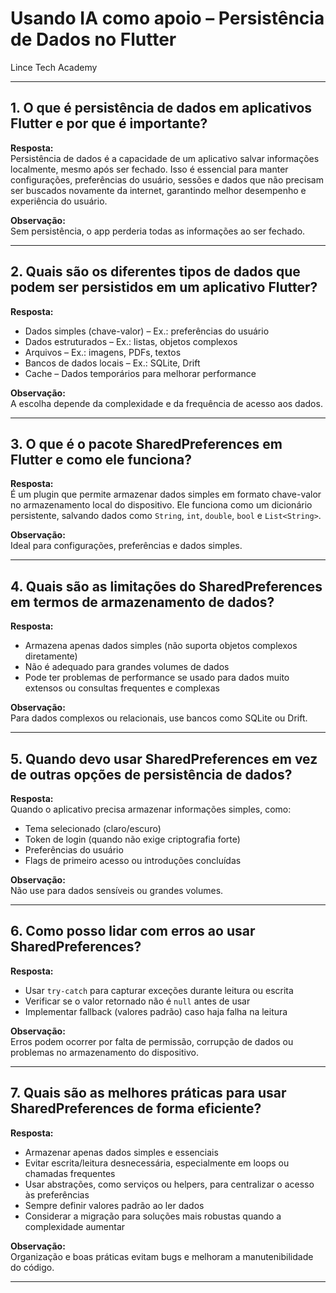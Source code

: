 
# Usando IA como apoio – Persistência de Dados no Flutter
Lince Tech Academy

---

## 1. O que é persistência de dados em aplicativos Flutter e por que é importante?  
**Resposta:**  
Persistência de dados é a capacidade de um aplicativo salvar informações localmente, mesmo após ser fechado. Isso é essencial para manter configurações, preferências do usuário, sessões e dados que não precisam ser buscados novamente da internet, garantindo melhor desempenho e experiência do usuário.  

**Observação:**  
Sem persistência, o app perderia todas as informações ao ser fechado.  

---

## 2. Quais são os diferentes tipos de dados que podem ser persistidos em um aplicativo Flutter?  
**Resposta:**  
- Dados simples (chave-valor) – Ex.: preferências do usuário  
- Dados estruturados – Ex.: listas, objetos complexos  
- Arquivos – Ex.: imagens, PDFs, textos  
- Bancos de dados locais – Ex.: SQLite, Drift  
- Cache – Dados temporários para melhorar performance  

**Observação:**  
A escolha depende da complexidade e da frequência de acesso aos dados.  

---

## 3. O que é o pacote SharedPreferences em Flutter e como ele funciona?  
**Resposta:**  
É um plugin que permite armazenar dados simples em formato chave-valor no armazenamento local do dispositivo. Ele funciona como um dicionário persistente, salvando dados como `String`, `int`, `double`, `bool` e `List<String>`.  

**Observação:**  
Ideal para configurações, preferências e dados simples.  

---

## 4. Quais são as limitações do SharedPreferences em termos de armazenamento de dados?  
**Resposta:**  
- Armazena apenas dados simples (não suporta objetos complexos diretamente)  
- Não é adequado para grandes volumes de dados  
- Pode ter problemas de performance se usado para dados muito extensos ou consultas frequentes e complexas  

**Observação:**  
Para dados complexos ou relacionais, use bancos como SQLite ou Drift.  

---

## 5. Quando devo usar SharedPreferences em vez de outras opções de persistência de dados?  
**Resposta:**  
Quando o aplicativo precisa armazenar informações simples, como:  
- Tema selecionado (claro/escuro)  
- Token de login (quando não exige criptografia forte)  
- Preferências do usuário  
- Flags de primeiro acesso ou introduções concluídas  

**Observação:**  
Não use para dados sensíveis ou grandes volumes.  

---

## 6. Como posso lidar com erros ao usar SharedPreferences?  
**Resposta:**  
- Usar `try-catch` para capturar exceções durante leitura ou escrita  
- Verificar se o valor retornado não é `null` antes de usar  
- Implementar fallback (valores padrão) caso haja falha na leitura  

**Observação:**  
Erros podem ocorrer por falta de permissão, corrupção de dados ou problemas no armazenamento do dispositivo.  

---

## 7. Quais são as melhores práticas para usar SharedPreferences de forma eficiente?  
**Resposta:**  
- Armazenar apenas dados simples e essenciais  
- Evitar escrita/leitura desnecessária, especialmente em loops ou chamadas frequentes  
- Usar abstrações, como serviços ou helpers, para centralizar o acesso às preferências  
- Sempre definir valores padrão ao ler dados  
- Considerar a migração para soluções mais robustas quando a complexidade aumentar  

**Observação:**  
Organização e boas práticas evitam bugs e melhoram a manutenibilidade do código.  

---
